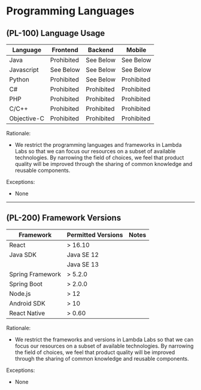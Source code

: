 # Programming Languages

## (PL-100) Language Usage

Language     | Frontend      | Backend      | Mobile
------------ | ------------- | ------------ | ------------
Java         | Prohibited    | See Below    | See Below
Javascript   | See Below     | See Below    | See Below
Python       | Prohibited    | See Below    | Prohibited
C#           | Prohibited    | Prohibited   | Prohibited
PHP          | Prohibited    | Prohibited   | Prohibited
C/C++        | Prohibited    | Prohibited   | Prohibited
Objective-C  | Prohibited    | Prohibited   | Prohibited

Rationale:

- We restrict the programming languages and frameworks in Lambda Labs so that we can focus our resources on a subset of available technologies. By narrowing the field of choices, we feel that product quality will be improved through the sharing of common knowledge and reusable components.

Exceptions:

- None

---

## (PL-200) Framework Versions

Framework        | Permitted Versions | Notes
---------------- | ------------------ | ------------
React            | > 16.10            |
Java SDK         | Java SE 12         |
                 | Java SE 13         |
Spring Framework | > 5.2.0            |
Spring Boot      | > 2.0.0            |
Node.js          | > 12               |
Android SDK      | > 10               |
React Native     | > 0.60             |

Rationale:

- We restrict the frameworks and versions in Lambda Labs so that we can focus our resources on a subset of available technologies. By narrowing the field of choices, we feel that product quality will be improved through the sharing of common knowledge and reusable components.

Exceptions:

- None
